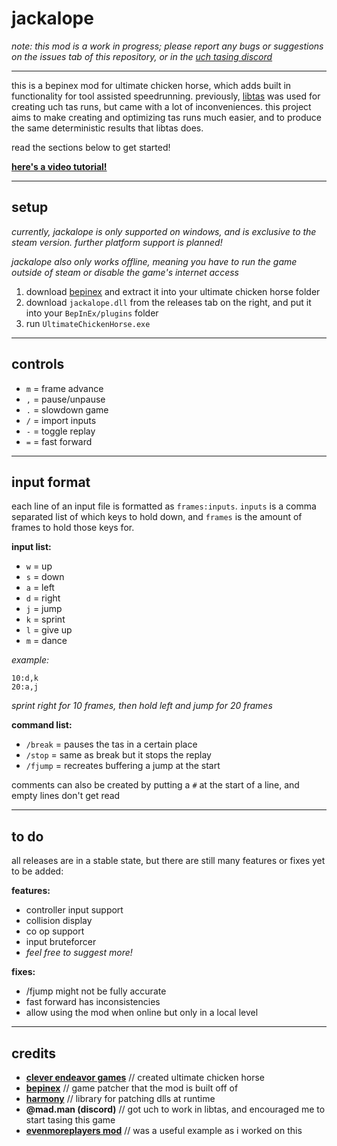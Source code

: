 # jackalope

*note: this mod is a work in progress; please report any bugs or suggestions on the issues tab of this repository, or in the [uch tasing discord](https://discord.gg/5SFJPZ5Bwe)*

---

this is a bepinex mod for ultimate chicken horse, which adds built in functionality for tool assisted speedrunning. previously, [libtas](https://github.com/clementgallet/libTAS) was used for creating uch tas runs, but came with a lot of inconveniences. this project aims to make creating and optimizing tas runs much easier, and to produce the same deterministic results that libtas does.

read the sections below to get started!

**[here's a video tutorial!](https://youtu.be/nGT22l6avXM)**

---

## setup

*currently, jackalope is only supported on windows, and is exclusive to the steam version. further platform support is planned!*

*jackalope also only works offline, meaning you have to run the game outside of steam or disable the game's internet access*

1. download [bepinex](https://docs.bepinex.dev/articles/user_guide/installation/index.html) and extract it into your ultimate chicken horse folder
2. download `jackalope.dll` from the releases tab on the right, and put it into your `BepInEx/plugins` folder
3. run `UltimateChickenHorse.exe`

---

## controls

- `m` = frame advance
- `,` = pause/unpause
- `.` = slowdown game
- `/` = import inputs
- `-` = toggle replay
- `=` = fast forward

---

## input format

each line of an input file is formatted as `frames:inputs`. `inputs` is a comma separated list of which keys to hold down, and `frames` is the amount of frames to hold those keys for.

**input list:**
- `w` = up
- `s` = down
- `a` = left
- `d` = right
- `j` = jump
- `k` = sprint
- `l` = give up
- `m` = dance

*example:*
```
10:d,k
20:a,j
```
*sprint right for 10 frames, then hold left and jump for 20 frames*

**command list:**
- `/break` = pauses the tas in a certain place
- `/stop` = same as break but it stops the replay
- `/fjump` = recreates buffering a jump at the start

comments can also be created by putting a `#` at the start of a line, and empty lines don't get read

---

## to do

all releases are in a stable state, but there are still many features or fixes yet to be added:

**features:**
- controller input support
- collision display
- co op support
- input bruteforcer
- *feel free to suggest more!*

**fixes:**
- /fjump might not be fully accurate
- fast forward has inconsistencies
- allow using the mod when online but only in a local level

---

## credits

- **[clever endeavor games](https://www.cleverendeavourgames.com/)** // created ultimate chicken horse
- **[bepinex](https://github.com/BepInEx/BepInEx)** // game patcher that the mod is built off of
- **[harmony](https://github.com/pardeike/Harmony)** // library for patching dlls at runtime
- **@mad.man (discord)** // got uch to work in libtas, and encouraged me to start tasing this game
- **[evenmoreplayers mod](https://github.com/batram/UCH-EvenMorePlayers)** // was a useful example as i worked on this